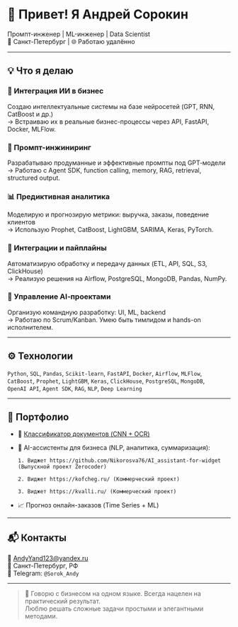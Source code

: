 # 👋 Привет! Я Андрей Сорокин

Промпт-инженер | ML-инженер | Data Scientist  
📍 Санкт-Петербург | 🌐 Работаю удалённо

---

## 💡 Что я делаю

### 🧠 Интеграция ИИ в бизнес  
Создаю интеллектуальные системы на базе нейросетей (GPT, RNN, CatBoost и др.)  
→ Встраиваю их в реальные бизнес-процессы через API, FastAPI, Docker, MLFlow.

### 🧾 Промпт-инжиниринг  
Разрабатываю продуманные и эффективные промпты под GPT‑модели  
→ Работаю с Agent SDK, function calling, memory, RAG, retrieval, structured output.

### 📊 Предиктивная аналитика  
Моделирую и прогнозирую метрики: выручка, заказы, поведение клиентов  
→ Использую Prophet, CatBoost, LightGBM, SARIMA, Keras, PyTorch.

### 🔗 Интеграции и пайплайны  
Автоматизирую обработку и передачу данных (ETL, API, SQL, S3, ClickHouse)  
→ Реализую решения на Airflow, PostgreSQL, MongoDB, Pandas, NumPy.

### 🧩 Управление AI‑проектами  
Организую командную разработку: UI, ML, backend  
→ Работаю по Scrum/Kanban. Умею быть тимлидом и hands-on исполнителем.

---

## ⚙️ Технологии

`Python`, `SQL`, `Pandas`, `Scikit-learn`, `FastAPI`, `Docker`, `Airflow`, `MLFlow`,  
`CatBoost`, `Prophet`, `LightGBM`, `Keras`, `ClickHouse`, `PostgreSQL`, `MongoDB`,  
`OpenAI API`, `Agent SDK`, `RAG`, `NLP`, `Deep Learning`

---

## 📁 Портфолио

- 📄 [Классификатор документов (CNN + OCR)](https://github.com/Nikorosva76/Docs-classification)  
- 🤖 AI-ассистенты для бизнеса (NLP, аналитика, суммаризация):
  
      1. Виджет https://github.com/Nikorosva76/AI_assistant-for-widget (Выпускной проект Zerocoder)
  
      2. Виджет https://kofcheg.ru/ (Коммерческий проект)
  
      3. Виджет https://kvalli.ru/ (Коммерческий проект)
  
- 📈 Прогноз онлайн-заказов (Time Series + ML)

---

## 📬 Контакты

📧 [AndyYand123@yandex.ru](mailto:AndyYand123@yandex.ru)  
📍 Санкт-Петербург, РФ  
🔗 Telegram: `@Sorok_Andy`

---

> 🎯 Говорю с бизнесом на одном языке. Всегда нацелен на практический результат.  
> Люблю решать сложные задачи простыми и элегантными методами.

